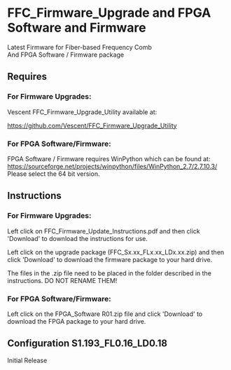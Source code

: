 # FFC_Firmware_Upgrade and FPGA Software and Firmware
Latest Firmware for Fiber-based Frequency Comb  
And FPGA Software / Firmware package
## Requires 
  ### For Firmware Upgrades:
  Vescent FFC_Firmware_Upgrade_Utility available at:
  
  https://github.com/Vescent/FFC_Firmware_Upgrade_Utility

  ### For FPGA Software/Firmware:
  FPGA Software / Firmware requires WinPython which can be found at:
  https://sourceforge.net/projects/winpython/files/WinPython_2.7/2.7.10.3/  
  Please select the 64 bit version.
  
## Instructions
  ### For Firmware Upgrades:
  Left click on FFC_Firmware_Update_Instructions.pdf and then click 'Download' to download the instructions for use.

  Left click on the upgrade package (FFC_Sx.xx_FLx.xx_LDx.xx.zip) and then click 'Download' to download the firmware package to your hard drive.
  
  The files in the .zip file need to be placed in the folder described in the instructions. DO NOT RENAME THEM!
### For FPGA Software/Firmware:
  Left click on the FPGA_Software R01.zip file and click 'Download' to download the FPGA package to your hard drive.


## Configuration S1.193_FL0.16_LD0.18
  Initial Release
